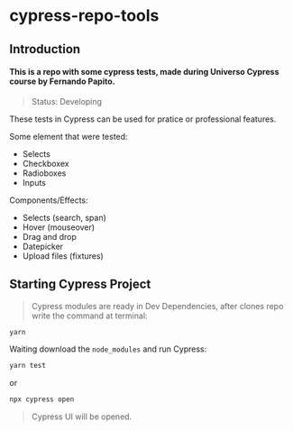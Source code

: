 # cypress-repo-tools

## Introduction
#### This is a repo with some cypress tests, made during Universo Cypress course by Fernando Papito.

> Status: Developing

  These tests in Cypress can be used for pratice or professional features.

Some element that were tested:
  * Selects
  * Checkboxex
  * Radioboxes
  * Inputs

Components/Effects:
 * Selects (search, span)
 * Hover (mouseover)
 * Drag and drop
 * Datepicker
 * Upload files (fixtures)


## Starting Cypress Project

> Cypress modules are ready in Dev Dependencies, after clones repo write the command at terminal:

```bash
yarn
```
Waiting download the `node_modules` and run Cypress:

```bash
yarn test
```
or

```bash
npx cypress open
```

> Cypress UI will be opened.